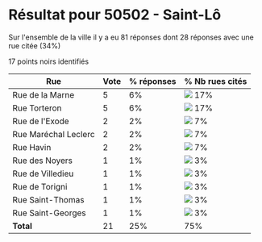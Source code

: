 # Résultat pour 50502 - Saint-Lô

Sur l'ensemble de la ville il y a eu 81 réponses dont 28 réponses avec une rue citée (34%)

17 points noirs identifiés

| Rue | Vote | % réponses | % Nb rues cités|
|-----|------|------------|----------------|
| Rue de la Marne | 5 | 6% | <img src="../../img/bar_17.gif" />&nbsp;17%|
| Rue Torteron | 5 | 6% | <img src="../../img/bar_17.gif" />&nbsp;17%|
| Rue de l'Exode | 2 | 2% | <img src="../../img/bar_7.gif" />&nbsp;7%|
| Rue Maréchal Leclerc | 2 | 2% | <img src="../../img/bar_7.gif" />&nbsp;7%|
| Rue Havin | 2 | 2% | <img src="../../img/bar_7.gif" />&nbsp;7%|
| Rue des Noyers | 1 | 1% | <img src="../../img/bar_3.gif" />&nbsp;3%|
| Rue de Villedieu | 1 | 1% | <img src="../../img/bar_3.gif" />&nbsp;3%|
| Rue de Torigni | 1 | 1% | <img src="../../img/bar_3.gif" />&nbsp;3%|
| Rue Saint-Thomas | 1 | 1% | <img src="../../img/bar_3.gif" />&nbsp;3%|
| Rue Saint-Georges | 1 | 1% | <img src="../../img/bar_3.gif" />&nbsp;3%|
| **Total** | 21 | 25% | 75%|
